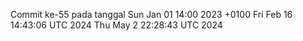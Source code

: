 Commit ke-55 pada tanggal Sun Jan 01 14:00 2023 +0100
Fri Feb 16 14:43:06 UTC 2024
Thu May  2 22:28:43 UTC 2024
